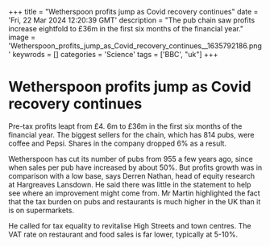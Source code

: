 +++
title = "Wetherspoon profits jump as Covid recovery continues"
date = 'Fri, 22 Mar 2024 12:20:39 GMT'
description = "The pub chain saw profits increase eightfold to £36m in the first six months of the financial year."
image = 'Wetherspoon_profits_jump_as_Covid_recovery_continues__1635792186.png'
keywrods =  []
categories = 'Science'
tags = ['BBC', "uk"]
+++

# Wetherspoon profits jump as Covid recovery continues

Pre-tax profits leapt from £4.
6m to £36m in the first six months of the financial year.
The biggest sellers for the chain, which has 814 pubs, were coffee and Pepsi.
Shares in the company dropped 6% as a result.

Wetherspoon has cut its number of pubs from 955 a few years ago, since when sales per pub have increased by about 50%.
But profits growth was in comparison with a low base, says Derren Nathan, head of equity research at Hargreaves Lansdown.
He said there was little in the statement to help see where an improvement might come from.
Mr Martin highlighted the fact that the tax burden on pubs and restaurants is much higher in the UK than it is on supermarkets.

He called for tax equality to revitalise High Streets and town centres.
The VAT rate on restaurant and food sales is far lower, typically at 5-10%.


